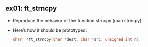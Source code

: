 ## ex01: ft_strncpy ##

- Reproduce the behavior of the function strncpy (man strncpy).
- Here’s how it should be prototyped:

  ```c
  char	*ft_strncpy(char *dest, char *src, unsigned int n);